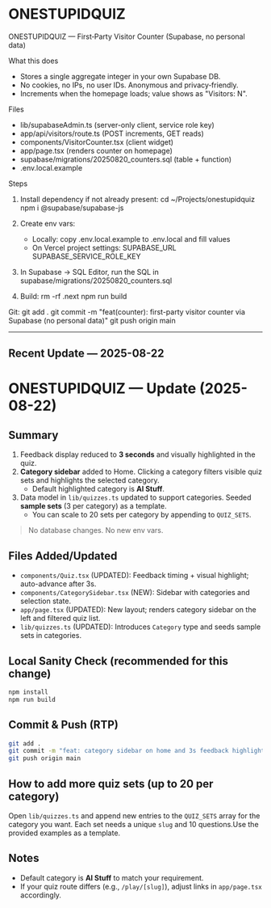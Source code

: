 # ONESTUPIDQUIZ

ONESTUPIDQUIZ — First‑Party Visitor Counter (Supabase, no personal data)

What this does
- Stores a single aggregate integer in your own Supabase DB.
- No cookies, no IPs, no user IDs. Anonymous and privacy‑friendly.
- Increments when the homepage loads; value shows as "Visitors: N".

Files
- lib/supabaseAdmin.ts            (server-only client, service role key)
- app/api/visitors/route.ts       (POST increments, GET reads)
- components/VisitorCounter.tsx   (client widget)
- app/page.tsx                    (renders counter on homepage)
- supabase/migrations/20250820_counters.sql  (table + function)
- .env.local.example

Steps
1) Install dependency if not already present:
   cd ~/Projects/onestupidquiz
   npm i @supabase/supabase-js

2) Create env vars:
   - Locally: copy .env.local.example to .env.local and fill values
   - On Vercel project settings:
     SUPABASE_URL
     SUPABASE_SERVICE_ROLE_KEY

3) In Supabase -> SQL Editor, run the SQL in supabase/migrations/20250820_counters.sql

4) Build:
   rm -rf .next
   npm run build

Git:
   git add .
   git commit -m "feat(counter): first-party visitor counter via Supabase (no personal data)"
   git push origin main

---

## Recent Update — 2025-08-22
# ONESTUPIDQUIZ — Update (2025-08-22)

## Summary
1) Feedback display reduced to **3 seconds** and visually highlighted in the quiz.
2) **Category sidebar** added to Home. Clicking a category filters visible quiz sets and highlights the selected category.
   - Default highlighted category is **AI Stuff**.
3) Data model in `lib/quizzes.ts` updated to support categories. Seeded **sample sets** (3 per category) as a template.
   - You can scale to 20 sets per category by appending to `QUIZ_SETS`.

> No database changes. No new env vars.

## Files Added/Updated
- `components/Quiz.tsx` (UPDATED): Feedback timing + visual highlight; auto-advance after 3s.
- `components/CategorySidebar.tsx` (NEW): Sidebar with categories and selection state.
- `app/page.tsx` (UPDATED): New layout; renders category sidebar on the left and filtered quiz list.
- `lib/quizzes.ts` (UPDATED): Introduces `Category` type and seeds sample sets in categories.

## Local Sanity Check (recommended for this change)
```bash
npm install
npm run build
```

## Commit & Push (RTP)
```bash
git add .
git commit -m "feat: category sidebar on home and 3s feedback highlight in quiz"
git push origin main
```

## How to add more quiz sets (up to 20 per category)
Open `lib/quizzes.ts` and append new entries to the `QUIZ_SETS` array for the category you want. Each set needs a unique `slug` and 10 questions.Use the provided examples as a template.

## Notes
- Default category is **AI Stuff** to match your requirement.
- If your quiz route differs (e.g., `/play/[slug]`), adjust links in `app/page.tsx` accordingly.

